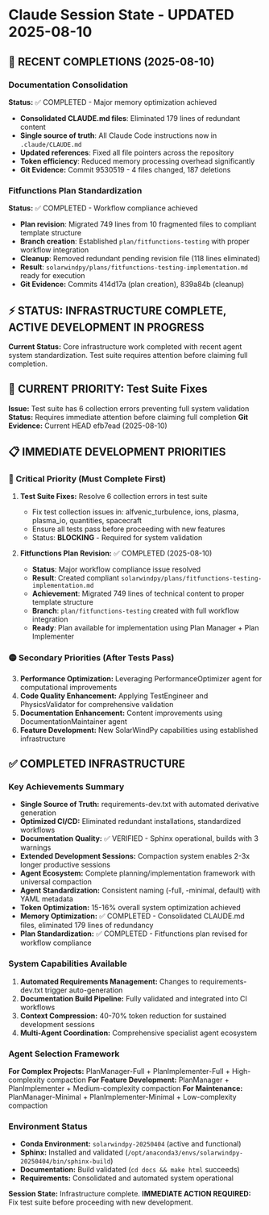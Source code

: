 # Claude Session State - UPDATED 2025-08-10

## 🎯 **RECENT COMPLETIONS (2025-08-10)**

### **Documentation Consolidation**
**Status:** ✅ COMPLETED - Major memory optimization achieved
- **Consolidated CLAUDE.md files**: Eliminated 179 lines of redundant content
- **Single source of truth**: All Claude Code instructions now in `.claude/CLAUDE.md`
- **Updated references**: Fixed all file pointers across the repository
- **Token efficiency**: Reduced memory processing overhead significantly
- **Git Evidence:** Commit 9530519 - 4 files changed, 187 deletions

### **Fitfunctions Plan Standardization** 
**Status:** ✅ COMPLETED - Workflow compliance achieved
- **Plan revision**: Migrated 749 lines from 10 fragmented files to compliant template structure
- **Branch creation**: Established `plan/fitfunctions-testing` with proper workflow integration
- **Cleanup**: Removed redundant pending revision file (118 lines eliminated)
- **Result**: `solarwindpy/plans/fitfunctions-testing-implementation.md` ready for execution
- **Git Evidence:** Commits 414d17a (plan creation), 839a84b (cleanup)

## ⚡ STATUS: INFRASTRUCTURE COMPLETE, ACTIVE DEVELOPMENT IN PROGRESS

**Current Status:** Core infrastructure work completed with recent agent system standardization. Test suite requires attention before claiming full completion.

## 🚨 **CURRENT PRIORITY: Test Suite Fixes**
**Issue:** Test suite has 6 collection errors preventing full system validation
**Status:** Requires immediate attention before claiming full completion
**Git Evidence:** Current HEAD efb7ead (2025-08-10)

## 📋 IMMEDIATE DEVELOPMENT PRIORITIES

### 🔴 Critical Priority (Must Complete First)
1. **Test Suite Fixes:** Resolve 6 collection errors in test suite
   - Fix test collection issues in: alfvenic_turbulence, ions, plasma, plasma_io, quantities, spacecraft
   - Ensure all tests pass before proceeding with new features
   - Status: **BLOCKING** - Required for system validation

2. **Fitfunctions Plan Revision:** ✅ COMPLETED (2025-08-10)
   - **Status**: Major workflow compliance issue resolved
   - **Result**: Created compliant `solarwindpy/plans/fitfunctions-testing-implementation.md`
   - **Achievement**: Migrated 749 lines of technical content to proper template structure
   - **Branch**: `plan/fitfunctions-testing` created with full workflow integration
   - **Ready**: Plan available for implementation using Plan Manager + Plan Implementer

### 🟡 Secondary Priorities (After Tests Pass)
3. **Performance Optimization:** Leveraging PerformanceOptimizer agent for computational improvements
4. **Code Quality Enhancement:** Applying TestEngineer and PhysicsValidator for comprehensive validation
5. **Documentation Enhancement:** Content improvements using DocumentationMaintainer agent
6. **Feature Development:** New SolarWindPy capabilities using established infrastructure

## ✅ COMPLETED INFRASTRUCTURE

### Key Achievements Summary
- **Single Source of Truth:** requirements-dev.txt with automated derivative generation
- **Optimized CI/CD:** Eliminated redundant installations, standardized workflows
- **Documentation Quality:** ✅ VERIFIED - Sphinx operational, builds with 3 warnings
- **Extended Development Sessions:** Compaction system enables 2-3x longer productive sessions
- **Agent Ecosystem:** Complete planning/implementation framework with universal compaction
- **Agent Standardization:** Consistent naming (-full, -minimal, default) with YAML metadata
- **Token Optimization:** 15-16% overall system optimization achieved
- **Memory Optimization:** ✅ COMPLETED - Consolidated CLAUDE.md files, eliminated 179 lines of redundancy
- **Plan Standardization:** ✅ COMPLETED - Fitfunctions plan revised for workflow compliance

### System Capabilities Available
1. **Automated Requirements Management:** Changes to requirements-dev.txt trigger auto-generation
2. **Documentation Build Pipeline:** Fully validated and integrated into CI workflows
3. **Context Compression:** 40-70% token reduction for sustained development sessions
4. **Multi-Agent Coordination:** Comprehensive specialist agent ecosystem

### Agent Selection Framework
**For Complex Projects:** PlanManager-Full + PlanImplementer-Full + High-complexity compaction
**For Feature Development:** PlanManager + PlanImplementer + Medium-complexity compaction
**For Maintenance:** PlanManager-Minimal + PlanImplementer-Minimal + Low-complexity compaction

### Environment Status
- **Conda Environment:** `solarwindpy-20250404` (active and functional)
- **Sphinx:** Installed and validated (`/opt/anaconda3/envs/solarwindpy-20250404/bin/sphinx-build`)
- **Documentation:** Build validated (`cd docs && make html` succeeds)
- **Requirements:** Consolidated and automated system operational

**Session State:** Infrastructure complete. **IMMEDIATE ACTION REQUIRED:** Fix test suite before proceeding with new development.